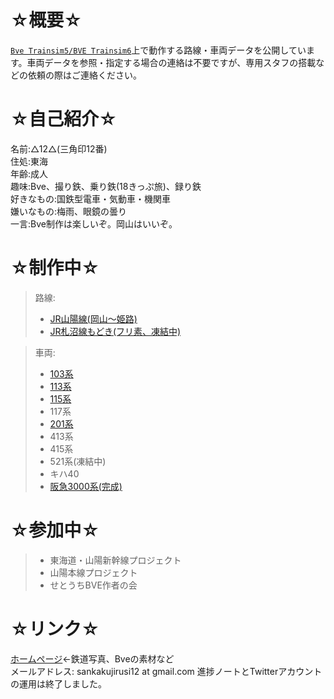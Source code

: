 # ☆概要☆
[`Bve Trainsim5/BVE Trainsim6`](https://bvets.net/)上で動作する路線・車両データを公開しています。車両データを参照・指定する場合の連絡は不要ですが、専用スタフの搭載などの依頼の際はご連絡ください。  
  
# ☆自己紹介☆  
名前:△12△(三角印12番)  
住処:東海  
年齢:成人  
趣味:Bve、撮り鉄、乗り鉄(18きっぷ旅)、録り鉄  
好きなもの:国鉄型電車・気動車・機関車  
嫌いなもの:梅雨、眼鏡の曇り  
一言:Bve制作は楽しいぞ。岡山はいいぞ。  
  
# ☆制作中☆  
> 路線:  
> - [JR山陽線(岡山～姫路)](https://github.com/sankakujirusi12/Bve_SanyoLine)  
> - [JR札沼線もどき(フリ素、凍結中)](https://github.com/sankakujirusi12/JRH_SassyoLine)  

> 車両:  
> - [103系](https://github.com/sankakujirusi12/Bve_JRW103)  
> - [113系](https://github.com/sankakujirusi12/Bve_Kito_Oka_Hiro_Seki_Trainpack)  
> - [115系](https://github.com/sankakujirusi12/Bve_Kito_Oka_Hiro_Seki_Trainpack)  
> - 117系  
> - [201系](https://github.com/sankakujirusi12/Bve_JRW201)  
> - 413系
> - 415系  
> - 521系(凍結中)  
> - キハ40  
> - [阪急3000系(完成)](https://github.com/sankakujirusi12/Bve_HK3000)  

# ☆参加中☆  
> - 東海道・山陽新幹線プロジェクト  
> - 山陽本線プロジェクト  
> - せとうちBVE作者の会  

# ☆リンク☆  
[ホームページ](http://sankakujirusi12.ninja-web.net/)←鉄道写真、Bveの素材など  
メールアドレス: sankakujirusi12 at gmail.com
進捗ノートとTwitterアカウントの運用は終了しました。  
<!---
sankakujirusi12/sankakujirusi12 is a ✨ special ✨ repository because its `README.md` (this file) appears on your GitHub profile.
You can click the Preview link to take a look at your changes.
--->
